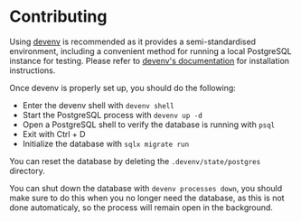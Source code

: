 # Contributing
Using [devenv](https://devenv.sh/) is recommended as it provides a semi-standardised environment, including a convenient method for running a local PostgreSQL instance for testing. Please refer to [devenv's documentation](https://devenv.sh/getting-started/) for installation instructions.

Once devenv is properly set up, you should do the following:
- Enter the devenv shell with `devenv shell`
- Start the PostgreSQL process with `devenv up -d`
- Open a PostgreSQL shell to verify the database is running with `psql`
- Exit with Ctrl + D
- Initialize the database with `sqlx migrate run`

You can reset the database by deleting the `.devenv/state/postgres` directory.

You can shut down the database with `devenv processes down`, you should make sure to do this when you no longer need the database, as this is not done automaticaly, so the process will remain open in the background.
